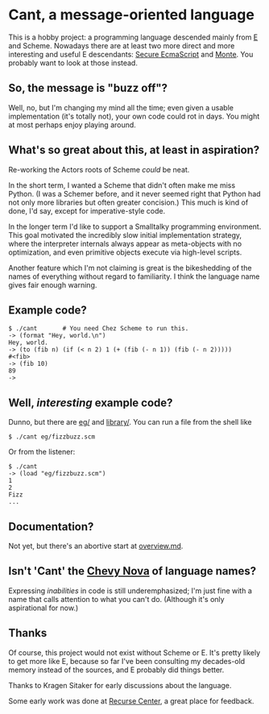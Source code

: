 # Cant, a message-oriented language

This is a hobby project: a programming language descended mainly from
[E](http://erights.org/) and Scheme. Nowadays there are at least two
more direct and more interesting and useful E descendants: [Secure
EcmaScript](https://github.com/Agoric/SES) and
[Monte](https://monte.readthedocs.io/en/latest/). You probably want to
look at those instead.

## So, the message is "buzz off"?

Well, no, but I'm changing my mind all the time; even given a usable
implementation (it's totally not), your own code could rot in
days. You might at most perhaps enjoy playing around.

## What's so great about this, at least in aspiration?

Re-working the Actors roots of Scheme *could* be neat. 

In the short term, I wanted a Scheme that didn't often make me miss
Python. (I was a Schemer before, and it never seemed right that Python
had not only more libraries but often greater concision.) This much
is kind of done, I'd say, except for imperative-style code.

In the longer term I'd like to support a Smalltalky programming
environment. This goal motivated the incredibly slow initial
implementation strategy, where the interpreter internals always appear
as meta-objects with no optimization, and even primitive objects
execute via high-level scripts.

Another feature which I'm not claiming is great is the bikeshedding of
the names of everything without regard to familiarity. I think the
language name gives fair enough warning.

## Example code?

```
$ ./cant       # You need Chez Scheme to run this.
-> (format "Hey, world.\n")
Hey, world.
-> (to (fib n) (if (< n 2) 1 (+ (fib (- n 1)) (fib (- n 2)))))
#<fib>
-> (fib 10)
89
-> 
```

## Well, *interesting* example code?

Dunno, but there are
[eg/](https://github.com/darius/cant/tree/master/eg) and
[library/](https://github.com/darius/cant/tree/master/library). You
can run a file from the shell like

```
$ ./cant eg/fizzbuzz.scm
```

Or from the listener:

```
$ ./cant
-> (load "eg/fizzbuzz.scm")
1
2
Fizz
...

```

## Documentation?

Not yet, but there's an abortive start at
[overview.md](https://github.com/darius/cant/blob/master/overview.md).

## Isn't 'Cant' the [Chevy Nova](https://www.snopes.com/fact-check/chevrolet-nova-name-spanish/) of language names?

Expressing *inabilities* in code is still underemphasized; I'm just
fine with a name that calls attention to what you can't do. (Although
it's only aspirational for now.)

## Thanks

Of course, this project would not exist without Scheme or E. It's
pretty likely to get more like E, because so far I've been consulting
my decades-old memory instead of the sources, and E probably did
things better.

Thanks to Kragen Sitaker for early discussions about the language.

Some early work was done at [Recurse Center](https://www.recurse.com),
a great place for feedback.
